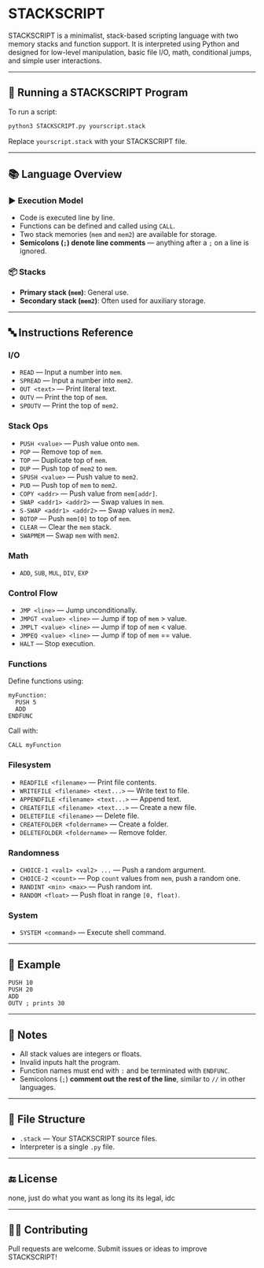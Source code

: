 

# STACKSCRIPT

STACKSCRIPT is a minimalist, stack-based scripting language with two memory stacks and function support. It is interpreted using Python and designed for low-level manipulation, basic file I/O, math, conditional jumps, and simple user interactions.

---

## 🔧 Running a STACKSCRIPT Program

To run a script:

```bash
python3 STACKSCRIPT.py yourscript.stack
```

Replace `yourscript.stack` with your STACKSCRIPT file.

---

## 📚 Language Overview

### ▶️ Execution Model

* Code is executed line by line.
* Functions can be defined and called using `CALL`.
* Two stack memories (`mem` and `mem2`) are available for storage.
* **Semicolons (`;`) denote line comments** — anything after a `;` on a line is ignored.

### 📦 Stacks

* **Primary stack (`mem`)**: General use.
* **Secondary stack (`mem2`)**: Often used for auxiliary storage.

---

## 🔤 Instructions Reference

### I/O

* `READ` — Input a number into `mem`.
* `SPREAD` — Input a number into `mem2`.
* `OUT <text>` — Print literal text.
* `OUTV` — Print the top of `mem`.
* `SPOUTV` — Print the top of `mem2`.

### Stack Ops

* `PUSH <value>` — Push value onto `mem`.
* `POP` — Remove top of `mem`.
* `TOP` — Duplicate top of `mem`.
* `DUP` — Push top of `mem2` to `mem`.
* `SPUSH <value>` — Push value to `mem2`.
* `PUD` — Push top of `mem` to `mem2`.
* `COPY <addr>` — Push value from `mem[addr]`.
* `SWAP <addr1> <addr2>` — Swap values in `mem`.
* `S-SWAP <addr1> <addr2>` — Swap values in `mem2`.
* `BOTOP` — Push `mem[0]` to top of `mem`.
* `CLEAR` — Clear the `mem` stack.
* `SWAPMEM` — Swap `mem` with `mem2`.

### Math

* `ADD`, `SUB`, `MUL`, `DIV`, `EXP`

### Control Flow

* `JMP <line>` — Jump unconditionally.
* `JMPGT <value> <line>` — Jump if top of `mem` > value.
* `JMPLT <value> <line>` — Jump if top of `mem` < value.
* `JMPEQ <value> <line>` — Jump if top of `mem` == value.
* `HALT` — Stop execution.

### Functions

Define functions using:

```stack
myFunction:
  PUSH 5
  ADD
ENDFUNC
```

Call with:

```
CALL myFunction
```

### Filesystem

* `READFILE <filename>` — Print file contents.
* `WRITEFILE <filename> <text...>` — Write text to file.
* `APPENDFILE <filename> <text...>` — Append text.
* `CREATEFILE <filename> <text...>` — Create a new file.
* `DELETEFILE <filename>` — Delete file.
* `CREATEFOLDER <foldername>` — Create a folder.
* `DELETEFOLDER <foldername>` — Remove folder.

### Randomness

* `CHOICE-1 <val1> <val2> ...` — Push a random argument.
* `CHOICE-2 <count>` — Pop `count` values from `mem`, push a random one.
* `RANDINT <min> <max>` — Push random int.
* `RANDOM <float>` — Push float in range `[0, float)`.

### System

* `SYSTEM <command>` — Execute shell command.

---

## 📝 Example

```stack
PUSH 10
PUSH 20
ADD
OUTV ; prints 30
```

---

## 📎 Notes

* All stack values are integers or floats.
* Invalid inputs halt the program.
* Function names must end with `:` and be terminated with `ENDFUNC`.
* Semicolons (`;`) **comment out the rest of the line**, similar to `//` in other languages.

---

## 📂 File Structure

* `.stack` — Your STACKSCRIPT source files.
* Interpreter is a single `.py` file.

---

## 🔚 License

none, just do what you want as long its its legal, idc

---

## 🙋‍♂️ Contributing

Pull requests are welcome. Submit issues or ideas to improve STACKSCRIPT!
